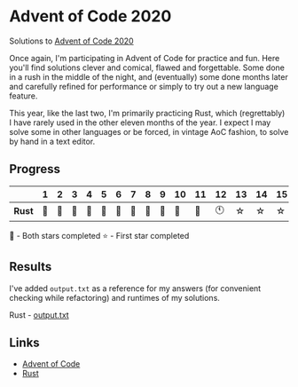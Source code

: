 # Advent of Code 2020
Solutions to [Advent of Code 2020](https://adventofcode.com/2020)

Once again, I'm participating in Advent of Code for practice and fun. Here you'll find solutions clever and comical,
flawed and forgettable. Some done in a rush in the middle of the night, and (eventually) some done months later and
carefully refined for performance or simply to try out a new language feature.

This year, like the last two, I'm primarily practicing Rust, which (regrettably) I have rarely used in the other
eleven months of the year. I expect I may solve some in other languages or be forced, in vintage AoC fashion, to solve
by hand in a text editor.

## Progress

|      |1|2|3|4|5|6|7|8|9|10|11|12|13|14|15|16|17|18|19|20|21|22|23|24|25|
|------|-|-|-|-|-|-|-|-|-|--|--|--|--|--|--|--|--|--|--|--|--|--|--|--|--|
|**Rust**|🌟|🌟|🌟|🌟|🌟|🌟|🌟|🌟|🌟|🌟|🌟|🕚|☆|☆|☆|☆|☆|☆|☆|☆|☆|☆|☆|☆|☆|

🌟 - Both stars completed
⭐ - First star completed

## Results
I've added `output.txt` as a reference for my answers (for convenient checking while refactoring) and runtimes of my solutions.

Rust - [output.txt](rust/output.txt)

## Links
* [Advent of Code](https://adventofcode.com)
* [Rust](https://www.rust-lang.org)